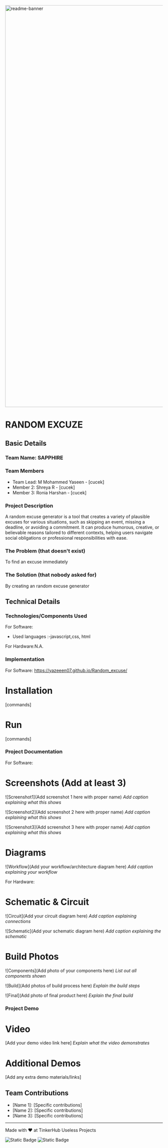 <img width="1280" alt="readme-banner" src="https://github.com/user-attachments/assets/35332e92-44cb-425b-9dff-27bcf1023c6c">

#  RANDOM EXCUZE


## Basic Details
### Team Name: SAPPHIRE


### Team Members
- Team Lead: M Mohammed Yaseen - [cucek]
- Member 2:  Shreya R - [cucek]
- Member 3: Ronia Harshan - [cucek]

### Project Description

A random excuse generator is a tool that creates a variety of plausible excuses for various situations, such as skipping an event, missing a deadline, or avoiding a commitment. It can produce humorous, creative, or believable reasons tailored to different contexts, helping users navigate social obligations or professional responsibilities with ease. 
### The Problem (that doesn't exist)
To find an excuse immediately 

### The Solution (that nobody asked for)
By creating an random excuse generator 

## Technical Details
### Technologies/Components Used
For Software:
- Used languages :-javascript,css, html

For Hardware:N.A.

### Implementation
For Software: https://yazeeen07.github.io/Random_excuse/
# Installation
[commands]

# Run
[commands]

### Project Documentation
For Software:

# Screenshots (Add at least 3)
![Screenshot1](Add screenshot 1 here with proper name)
*Add caption explaining what this shows*

![Screenshot2](Add screenshot 2 here with proper name)
*Add caption explaining what this shows*

![Screenshot3](Add screenshot 3 here with proper name)
*Add caption explaining what this shows*

# Diagrams
![Workflow](Add your workflow/architecture diagram here)
*Add caption explaining your workflow*

For Hardware:

# Schematic & Circuit
![Circuit](Add your circuit diagram here)
*Add caption explaining connections*

![Schematic](Add your schematic diagram here)
*Add caption explaining the schematic*

# Build Photos
![Components](Add photo of your components here)
*List out all components shown*

![Build](Add photos of build process here)
*Explain the build steps*

![Final](Add photo of final product here)
*Explain the final build*

### Project Demo
# Video
[Add your demo video link here]
*Explain what the video demonstrates*

# Additional Demos
[Add any extra demo materials/links]

## Team Contributions
- [Name 1]: [Specific contributions]
- [Name 2]: [Specific contributions]
- [Name 3]: [Specific contributions]

---
Made with ❤️ at TinkerHub Useless Projects 

![Static Badge](https://img.shields.io/badge/TinkerHub-24?color=%23000000&link=https%3A%2F%2Fwww.tinkerhub.org%2F)
![Static Badge](https://img.shields.io/badge/UselessProject--24-24?link=https%3A%2F%2Fwww.tinkerhub.org%2Fevents%2FQ2Q1TQKX6Q%2FUseless%2520Projects)



